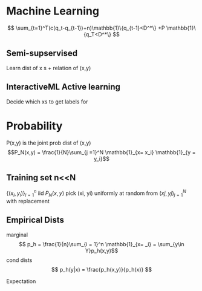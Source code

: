 # Machine Learning

$$ 
\sum_{t=1}^T(c(q_t-q_{t-1})+n)\mathbb{1}\{q_{t-1}<D^*\} +P \mathbb{1}\{q_T<D^*\}
$$

## Semi-supservised
Learn dist of x s + relation of (x,y)
## InteractiveML Active learning
Decide which xs to get labels for

# Probability

P(x,y) is the joint prob dist of (x,y)
$$P_N(x,y) = \frac{1}{N}\sum_{j =1}^N \mathbb{1}_{x= x_i} \mathbb{1}_{y = y_i}$$
## Training set n<<N
$\{(x_i,y_i)\}_{i=1}^n$ iid $P_N(x,y)$
pick (xi, yi) uniformly at random from ${(xj,yj)}_{j= 1}^N$ with replacement

## Empirical Dists

marginal 
$$ p_h = \frac{1}{n}\sum_{i = 1}^n \mathbb{1}_{x= _i} = \sum_{y\in Y}p_h(x,y)$$
cond dists 
$$
p_h(y|x) = \frac{p_h(x,y)}{p_h(x)}
$$

Expectation
